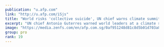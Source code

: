 ```yaml
---
publication: "u.afp.com"
link: "http://u.afp.com/iSjs"
title: "World risks 'collective suicide', UN chief warns climate summit"
excerpt: "UN chief Antonio Guterres warned world leaders at a climate summit in Egypt on Monday that humanity faces a stark choice between working together or 'collective suicide' in the battle against global w"
image: "https://media.zenfs.com/en/afp.com.sg/0af951248d81c8d5b01d703a887eac5f"
group: pro
rank: 19
---
```

